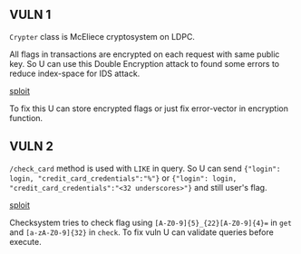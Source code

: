 ## VULN 1
`Crypter` class is McEliece cryptosystem on LDPC.

All flags in transactions are encrypted on each request with same public key. So U can use this Double Encryption attack to found some errors to reduce index-space for IDS attack. 

[sploit](./sploit1.py)

To fix this U can store encrypted flags or just fix error-vector in encryption function.

## VULN 2
`/check_card` method is used with `LIKE` in query. So U can send `{"login": login, "credit_card_credentials":"%"}` or `{"login": login, "credit_card_credentials":"<32 underscores>"}` and still user's flag.

[sploit](./sploit2.py)

Checksystem tries to check flag using `[A-Z0-9]{5}_{22}[A-Z0-9]{4}=` in `get` and `[a-zA-Z0-9]{32}` in `check`. To fix vuln U can validate queries before execute.
